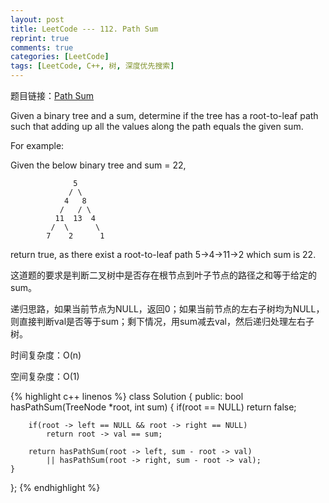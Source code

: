 ```yaml
---
layout: post
title: LeetCode --- 112. Path Sum
reprint: true
comments: true
categories: [LeetCode]
tags: [LeetCode, C++, 树, 深度优先搜索]
---
```



题目链接：[Path Sum](https://oj.leetcode.com/problems/path-sum/ ) 

Given a binary tree and a sum, determine if the tree has a root-to-leaf path such that adding up all the values along the path equals the given sum. 

For example: 

Given the below binary tree and sum = 22, 

                  5 
                 / \ 
                4   8 
               /   / \ 
              11  13  4 
             /  \      \ 
            7    2      1 

return true, as there exist a root-to-leaf path 5->4->11->2 which sum is 22. 

这道题的要求是判断二叉树中是否存在根节点到叶子节点的路径之和等于给定的sum。

递归思路，如果当前节点为NULL，返回0；如果当前节点的左右子树均为NULL，则直接判断val是否等于sum；剩下情况，用sum减去val，然后递归处理左右子树。

时间复杂度：O(n)

空间复杂度：O(1)

{% highlight c++ linenos %}
class Solution
{
public:
    bool hasPathSum(TreeNode *root, int sum)
    {
        if(root == NULL)
            return false;
        
        if(root -> left == NULL && root -> right == NULL)
            return root -> val == sum;
        
        return hasPathSum(root -> left, sum - root -> val)
            || hasPathSum(root -> right, sum - root -> val);
    }
};
{% endhighlight %}
